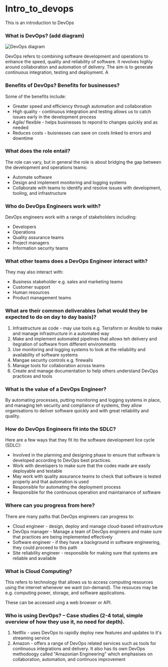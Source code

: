 # Intro_to_devops
This is an introduction to DevOps 
### What is DevOps? (add diagram)
![DevOps diagram](image.png)

DevOps refers to combining software development and operations to enhance the speed, quality and reliability of software. It revolves highly around collaboration and automation of delivery. The aim is to generate continuous integration, testing and deployment. A

### Benefits of DevOps? Benefits for businesses?
Some of the benefits include:
- Greater speed and efficiency through automation and collaboration
- High quality - continuous integration and testing allows us to catch issues early in the development process
- Agile/ flexible - helps businesses to repond to changes quickly and as needed
- Reduces costs - buisnesses can save on costs linked to errors and downtime 

### What does the role entail?
The role can vary, but in general the role is about bridging the gap between the development and operations teams:
- Automate software
- Design and implement monitoring and logging systems 
- Collaborate with teams to identify and resolve issues with development, tooling, and infrastructure


### Who do DevOps Engineers work with?
DevOps engineers work with a range of stakeholders including:
- Developers
- Operations
- Quality assurance teams 
- Project managers
- Information security teams 


### What other teams does a DevOps Engineer interact with?
They may also interact with:
- Business stakeholder e.g. sales and marketing teams 
- Customer support
- Human resources 
- Product management teams 

### What are their common deliverables (what would they be expected to do on day to day basis)?
1) Infrastructure as code - may use tools e.g. Terraform or Ansible to make and manage infrastructure in a automated way
2) Make and implement automated pipelines that allows teh delivery and itegration of software from different environments
3) Use monitoring and logging systems to look at the reliability and availability of software systems
4) Mangae security controls e.g. firewalls
5) Manage tools for collaboration across teams
6) Create and manage documentation to help others understand DevOps practices and tools

### What is the value of a DevOps Engineer?
 By automating processes, putting monitoring and logging systems in place, and managing teh security and compliance of systems, they allow organisations to deliver software quickly and with great reliability and quality.

### How do DevOps Engineers fit into the SDLC?
Here are a few ways that they fit ito the software development lice cycle (SDLC):
- Involved in the planning and designing phase to ensure that software is developed according to DevOps best practices. 
- Work with developers to make sure that the codes made are easily deployable and testable 
- May work with quality assurance teams to check that software is tested properly and that automation is used
- Responsible for automating the deployment process 
- Responsible for the continuous operation and maintainance of software 

### Where can you progress from here?
There are many paths that DevOps engineers can progress to:
- Cloud engineer - design, deploy and manage cloud-based infrastruvture
- DevOps manager - Manage a team of DevOps engineers and make sure that practices are being implemented effectively
- Software engineer - if they have a background in software engineering, they could proceed to this path
- Site reliability engineer - responsible for making sure that systems are reliable and available 


### What is Cloud Computing?
This refers to technology that allows us to access computing resources using the internet whenever we want (on-demand). The resouces may be e.g. computing power, storage, and software applications. 

These can be accessed uing a web browser or API. 

### Who is using DevOps? – Case studies (2-4 total, simple overview of how they use it, no need for depth).

1) Netflix - uses DevOps to rapidly deploy new features and updates to it's streaming service 
2) Amazon - offers a range of DevOps related services such as tools for continuous integrations and delivery. It also has its own DevOps methodoogy called "Amazonian Engineering" which emphasises on collaboration, automation, and continuos improvement